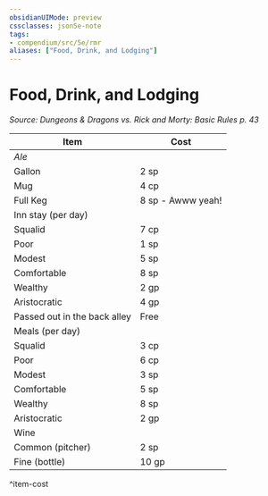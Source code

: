 ```yaml
---
obsidianUIMode: preview
cssclasses: json5e-note
tags:
- compendium/src/5e/rmr
aliases: ["Food, Drink, and Lodging"]
---
```

# Food, Drink, and Lodging
*Source: Dungeons & Dragons vs. Rick and Morty: Basic Rules p. 43* 

| Item | Cost |
|------|------|
| *Ale* |  |
| Gallon | 2 sp |
| Mug | 4 cp |
| Full Keg | 8 sp - Awww yeah! |
| Inn stay (per day) |  |
| Squalid | 7 cp |
| Poor | 1 sp |
| Modest | 5 sp |
| Comfortable | 8 sp |
| Wealthy | 2 gp |
| Aristocratic | 4 gp |
| Passed out in the back alley | Free |
| Meals (per day) |  |
| Squalid | 3 cp |
| Poor | 6 cp |
| Modest | 3 sp |
| Comfortable | 5 sp |
| Wealthy | 8 sp |
| Aristocratic | 2 gp |
| Wine |  |
| Common (pitcher) | 2 sp |
| Fine (bottle) | 10 gp |
^item-cost